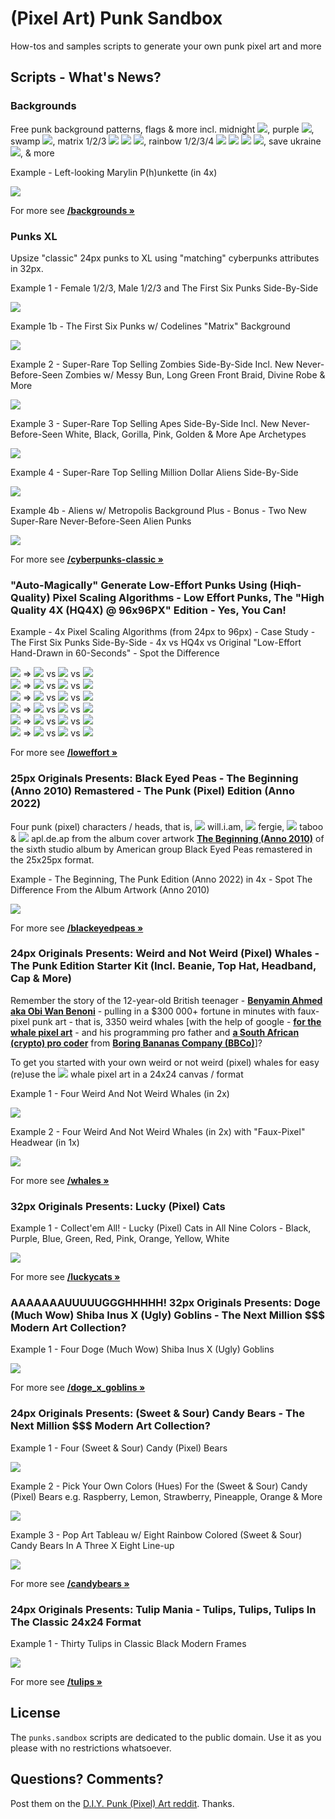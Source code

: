 # (Pixel Art) Punk Sandbox


How-tos and samples scripts to generate your own punk pixel art and more




## Scripts - What's News?


### Backgrounds

Free punk background patterns, flags & more incl.
 midnight ![](backgrounds/midnight-24x24.png),
 purple ![](backgrounds/purple-24x24.png),
 swamp ![](backgrounds/swamp-24x24.png),
 matrix 1/2/3 ![](backgrounds/matrix1-24x24.png)
  ![](backgrounds/matrix2-24x24.png)
  ![](backgrounds/matrix3-24x24.png),
 rainbow 1/2/3/4 ![](backgrounds/rainbow1-24x24.png)
  ![](backgrounds/rainbow2-24x24.png)
  ![](backgrounds/rainbow3-24x24.png)
  ![](backgrounds/rainbow4-24x24.png),
 save ukraine ![](backgrounds/flag_ukraine-24x24.png),
 & more


Example - Left-looking Marylin P(h)unkette (in 4x)

![](backgrounds/i/punk-backgrounds@4x.png)


For more see [**/backgrounds »**](backgrounds)


### Punks XL

Upsize "classic" 24px punks to XL using "matching" cyberpunks attributes in 32px.

Example 1 - Female 1/2/3, Male 1/2/3 and The First Six Punks Side-By-Side

![](cyberpunks-classic/i/punks-xl.png)

Example 1b - The First Six Punks w/ Codelines "Matrix" Background

![](cyberpunks-classic/i/punks-xl_ii.png)


Example 2 - Super-Rare Top Selling Zombies Side-By-Side Incl. New Never-Before-Seen Zombies w/ Messy Bun, Long Green Front Braid, Divine Robe  & More

![](cyberpunks-classic/i/zombies-xl.png)


Example 3 - Super-Rare Top Selling Apes Side-By-Side Incl. New Never-Before-Seen White, Black, Gorilla, Pink, Golden & More Ape Archetypes

![](cyberpunks-classic/i/apes-xl.png)


Example 4 - Super-Rare Top Selling Million Dollar Aliens Side-By-Side

![](cyberpunks-classic/i/aliens-xl.png)

Example 4b - Aliens w/ Metropolis Background Plus - Bonus - Two New Super-Rare  Never-Before-Seen Alien Punks

![](cyberpunks-classic/i/aliens-xl_ii.png)


For more see [**/cyberpunks-classic »**](cyberpunks-classic)



###  "Auto-Magically" Generate Low-Effort Punks Using (Hiqh-Quality) Pixel Scaling Algorithms - Low Effort Punks, The "High Quality 4X (HQ4X) @ 96x96PX" Edition - Yes, You Can!

Example - 4x Pixel Scaling Algorithms (from 24px to 96px) - Case Study - The First Six Punks Side-By-Side - 4x vs HQ4x vs Original "Low-Effort Hand-Drawn in 60-Seconds" - Spot the Difference

![](loweffort/i/punk0.png) => ![](loweffort/i/punk0@4x.png) vs ![](loweffort/i/punk0@hq4x.png) vs ![](loweffort/i/loweffortpunk0-96x96.png)  <br>
![](loweffort/i/punk1.png) => ![](loweffort/i/punk1@4x.png) vs ![](loweffort/i/punk1@hq4x.png) vs ![](loweffort/i/loweffortpunk1-96x96.png) <br>
![](loweffort/i/punk2.png) => ![](loweffort/i/punk2@4x.png) vs ![](loweffort/i/punk2@hq4x.png) vs ![](loweffort/i/loweffortpunk2-96x96.png) <br>
![](loweffort/i/punk3.png) => ![](loweffort/i/punk3@4x.png) vs ![](loweffort/i/punk3@hq4x.png) vs ![](loweffort/i/loweffortpunk3-96x96.png) <br>
![](loweffort/i/punk4.png) => ![](loweffort/i/punk4@4x.png) vs ![](loweffort/i/punk4@hq4x.png) vs ![](loweffort/i/loweffortpunk4-96x96.png) <br>
![](loweffort/i/punk5.png) => ![](loweffort/i/punk5@4x.png) vs ![](loweffort/i/punk5@hq4x.png) vs ![](loweffort/i/loweffortpunk5-96x96.png) <br>


For more see [**/loweffort »**](loweffort)


### 25px Originals Presents: Black Eyed Peas - The Beginning (Anno 2010) Remastered - The Punk (Pixel) Edition (Anno 2022)

Four punk (pixel) characters / heads, that is,
![](blackeyedpeas/william-25x25.png) will.i.am,
![](blackeyedpeas/fergie-25x25.png) fergie,
![](blackeyedpeas/taboo-25x25.png) taboo &
![](blackeyedpeas/apldeap-25x25.png) apl.de.ap from
the album cover artwork [**The Beginning (Anno 2010)**](https://en.wikipedia.org/wiki/The_Beginning_%28Black_Eyed_Peas_album%29) of the sixth studio album by American group Black Eyed Peas
remastered in the 25x25px format.

Example - The Beginning, The Punk Edition (Anno 2022) in 4x - Spot The Difference From the Album Artwork (Anno 2010)

![](blackeyedpeas/i/thebeginning%404x.png)

For more see [**/blackeyedpeas »**](blackeyedpeas)



### 24px Originals Presents: Weird and Not Weird (Pixel) Whales - The Punk Edition Starter Kit (Incl. Beanie, Top Hat, Headband, Cap & More)

Remember  the story of the 12-year-old British teenager - [**Benyamin Ahmed aka Obi Wan Benoni**](https://github.com/Weird-Whales/images) -  pulling in a $300 000+ fortune in minutes with faux-pixel punk art - that is, 3350 weird whales [with the help of google - [**for the whale pixel art**](http://pixelartmaker.com/art/43a873c00a73712) - and his programming pro father and [**a South African (crypto) pro coder**](https://etherscan.io/address/0x96ed81c7f4406eff359e27bff6325dc3c9e042bd#code) from [**Boring Bananas Company (BBCo)**](https://www.boringbananas.co)]?

To get you started with your own weird or not weird (pixel) whales for easy (re)use the
![](whales/whale-24x24.png) whale pixel art in a 24x24 canvas / format

Example 1 -  Four Weird And Not Weird Whales (in 2x)

![](whales/i/whales_vol1@2x.png)

Example 2 -  Four Weird And Not Weird Whales (in 2x) with "Faux-Pixel" Headwear (in 1x)

![](whales/i/whales_vol2.png)


For more see [**/whales »**](whales)



### 32px Originals Presents: Lucky (Pixel) Cats

Example 1 - Collect'em All! - Lucky (Pixel) Cats in All Nine Colors - Black, Purple, Blue, Green, Red, Pink, Orange, Yellow, White

![](luckycats/i/luckycats.png)

For more see [**/luckycats »**](luckycats)



### AAAAAAAUUUUUGGGHHHHH! 32px Originals Presents: Doge (Much Wow) Shiba Inus X (Ugly) Goblins - The Next Million $$$ Modern Art Collection?

Example 1 -  Four Doge (Much Wow) Shiba Inus X (Ugly) Goblins

![](doge_x_goblins/i/doge_x_goblins.png)


For more see [**/doge_x_goblins »**](doge_x_goblins)



### 24px Originals Presents:  (Sweet & Sour) Candy Bears - The Next Million $$$ Modern Art Collection?

Example 1 - Four (Sweet & Sour) Candy (Pixel) Bears

![](candybears/i/candybears.png)

Example 2 - Pick Your Own Colors (Hues) For the (Sweet & Sour) Candy (Pixel) Bears e.g. Raspberry, Lemon, Strawberry, Pineapple, Orange & More

![](candybears/i/candybears-vol5.png)

Example 3 - Pop Art Tableau w/ Eight Rainbow Colored (Sweet & Sour) Candy Bears In A Three X Eight Line-up

![](candybears/i/candybears-vol6.png)


For more see [**/candybears »**](candybears)



### 24px Originals Presents: Tulip Mania - Tulips, Tulips, Tulips In The Classic 24x24 Format

Example 1 - Thirty Tulips in Classic Black Modern Frames

![](tulips/i/tulips.png)

For more see [**/tulips »**](tulips)




## License

The `punks.sandbox` scripts are dedicated to the public domain.
Use it as you please with no restrictions whatsoever.


## Questions? Comments?

Post them on the [D.I.Y. Punk (Pixel) Art reddit](https://old.reddit.com/r/DIYPunkArt). Thanks.

